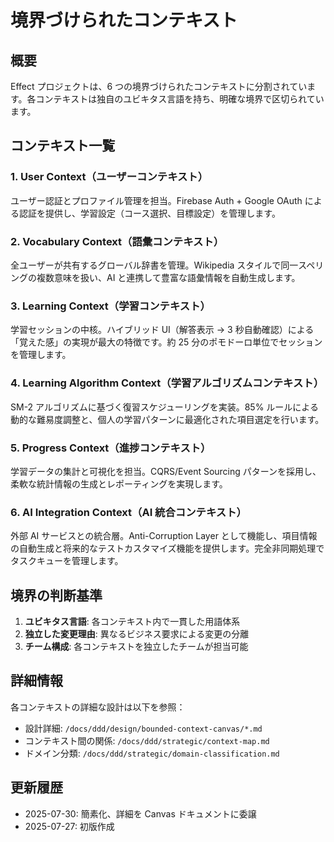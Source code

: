 # 境界づけられたコンテキスト

## 概要

Effect プロジェクトは、6 つの境界づけられたコンテキストに分割されています。各コンテキストは独自のユビキタス言語を持ち、明確な境界で区切られています。

## コンテキスト一覧

### 1. User Context（ユーザーコンテキスト）

ユーザー認証とプロファイル管理を担当。Firebase Auth + Google OAuth による認証を提供し、学習設定（コース選択、目標設定）を管理します。

### 2. Vocabulary Context（語彙コンテキスト）

全ユーザーが共有するグローバル辞書を管理。Wikipedia スタイルで同一スペリングの複数意味を扱い、AI と連携して豊富な語彙情報を自動生成します。

### 3. Learning Context（学習コンテキスト）

学習セッションの中核。ハイブリッド UI（解答表示 → 3 秒自動確認）による「覚えた感」の実現が最大の特徴です。約 25 分のポモドーロ単位でセッションを管理します。

### 4. Learning Algorithm Context（学習アルゴリズムコンテキスト）

SM-2 アルゴリズムに基づく復習スケジューリングを実装。85% ルールによる動的な難易度調整と、個人の学習パターンに最適化された項目選定を行います。

### 5. Progress Context（進捗コンテキスト）

学習データの集計と可視化を担当。CQRS/Event Sourcing パターンを採用し、柔軟な統計情報の生成とレポーティングを実現します。

### 6. AI Integration Context（AI 統合コンテキスト）

外部 AI サービスとの統合層。Anti-Corruption Layer として機能し、項目情報の自動生成と将来的なテストカスタマイズ機能を提供します。完全非同期処理でタスクキューを管理します。

## 境界の判断基準

1. **ユビキタス言語**: 各コンテキスト内で一貫した用語体系
2. **独立した変更理由**: 異なるビジネス要求による変更の分離
3. **チーム構成**: 各コンテキストを独立したチームが担当可能

## 詳細情報

各コンテキストの詳細な設計は以下を参照：

- 設計詳細: `/docs/ddd/design/bounded-context-canvas/*.md`
- コンテキスト間の関係: `/docs/ddd/strategic/context-map.md`
- ドメイン分類: `/docs/ddd/strategic/domain-classification.md`

## 更新履歴

- 2025-07-30: 簡素化、詳細を Canvas ドキュメントに委譲
- 2025-07-27: 初版作成
